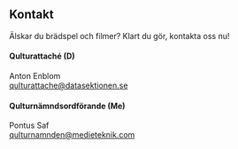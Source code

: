 ## Kontakt

Älskar du brädspel och filmer? Klart du gör, kontakta oss nu!

#### Qulturattaché (D)

Anton Enblom </br>
[qulturattache@datasektionen.se](mailto:qulturattache@datasektionen.se)

#### Qulturnämndsordförande (Me)

Pontus Saf<br>
[qulturnamnden@medieteknik.com](mailto:qulturnamnden@medieteknik.com)
